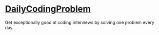 # [DailyCodingProblem](https://www.dailycodingproblem.com/)
Get exceptionally good at coding interviews by solving one problem every day.
